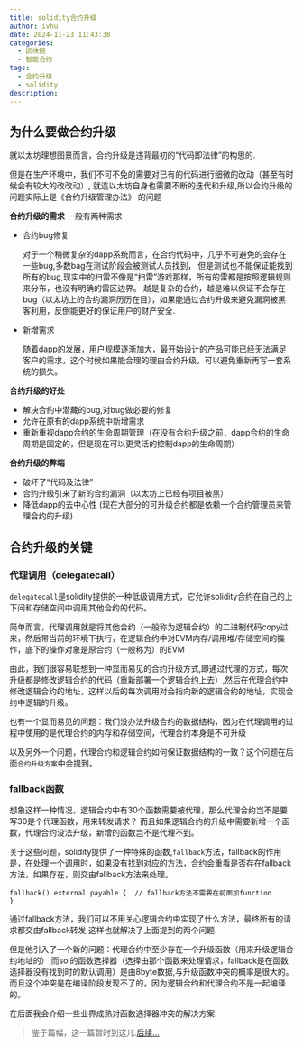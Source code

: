 ```yaml
---
title: solidity合约升级
author: ivhu
date: 2024-11-23 11:43:38
categories:
  - 区块链
  - 智能合约
tags:
  - 合约升级
  - solidity
description:
---
```


## 为什么要做合约升级

就以太坊理想图景而言，合约升级是违背最初的“代码即法律”的构思的.

但是在生产环境中，我们不可不免的需要对已有的代码进行细微的改动（甚至有时候会有较大的改改动）,
就连以太坊自身也需要不断的迭代和升级,所以合约升级的问题实际上是《合约升级管理办法》 的问题

**合约升级的需求**
一般有两种需求

- 合约bug修复

  对于一个稍微复杂的dapp系统而言，在合约代码中，几乎不可避免的会存在一些bug,多数bag在测试阶段会被测试人员找到，
  但是测试也不能保证能找到所有的bug,现实中的扫雷不像是“扫雷”游戏那样，所有的雷都是按照逻辑规则来分布，也没有明确的雷区边界。
越是复杂的合约，越是难以保证不会存在bug（以太坊上的合约漏洞历历在目），如果能通过合约升级来避免漏洞被黑客利用，反倒能更好的保证用户的财产安全.

- 新增需求

  随着dapp的发展，用户规模逐渐加大，最开始设计的产品可能已经无法满足客户的需求，这个时候如果能合理的理由合约升级，可以避免重新再写一套系统的损失。

**合约升级的好处**

- 解决合约中潜藏的bug,对bug做必要的修复
- 允许在原有的dapp系统中新增需求
- 重新重视dapp合约的生命周期管理（在没有合约升级之前，dapp合约的生命周期是固定的，但是现在可以更灵活的控制dapp的生命周期）

**合约升级的弊端**

- 破坏了“代码及法律”
- 合约升级引来了新的合约漏洞（以太坊上已经有项目被黑）
- 降低dapp的去中心性
  (现在大部分的可升级合约都是依赖一个合约管理员来管理合约的升级)

## 合约升级的关键

### 代理调用（delegatecall）

`delegatecall`是solidity提供的一种低级调用方式，它允许solidity合约在自己的上下问和存储空间中调用其他合约的代码。

简单而言，代理调用就是将其他合约（一般称为逻辑合约）的二进制代码copy过来，然后带当前的环境下执行，在逻辑合约中对EVM内存/调用堆/存储空间的操作，底下的操作对象是原合约（一般称为）的EVM

由此，我们很容易联想到一种显而易见的合约升级方式,即通过代理的方式，每次升级都是修改逻辑合约的代码（重新部署一个逻辑合约上去）,然后在代理合约中修改逻辑合约的地址，这样以后的每次调用对会指向新的逻辑合约的地址，实现合约中逻辑的升级。

也有一个显而易见的问题：我们没办法升级合约的数据结构，因为在代理调用的过程中使用的是代理合约的内存和存储空间，代理合约本身是不可升级

以及另外一个问题，代理合约和逻辑合约如何保证数据结构的一致？这个问题在后面`合约升级方案`中会提到。

### fallback函数

想象这样一种情况，逻辑合约中有30个函数需要被代理，那么代理合约岂不是要写30是个代理函数，用来转发请求？
而且如果逻辑合约的升级中需要新增一个函数，代理合约没法升级，新增的函数岂不是代理不到。

关于这些问题，solidity提供了一种特殊的函数,`fallback`方法，fallback的作用是，在处理一个调用时，如果没有找到对应的方法，合约会重看是否存在fallback方法，如果存在，则交由fallback方法来处理。

```sol
fallback() external payable {  // fallback方法不需要在前面加function
}
```

通过fallback方法，我们可以不用关心逻辑合约中实现了什么方法，最终所有的请求都交由fallback转发,这样也就解决了上面提到的两个问题.

但是他引入了一个新的问题：代理合约中至少存在一个升级函数（用来升级逻辑合约地址的）,而sol的函数选择器（选择由那个函数来处理请求，fallback是在函数选择器没有找到时的默认调用）是由8byte数据,与升级函数冲突的概率是很大的。
而且这个冲突是在编译阶段发现不了的，因为逻辑合约和代理合约不是一起编译的。

在后面我会介绍一些业界成熟对函数选择器冲突的解决方案.

> 鉴于篇幅，这一篇暂时到这儿.[后续...]()
